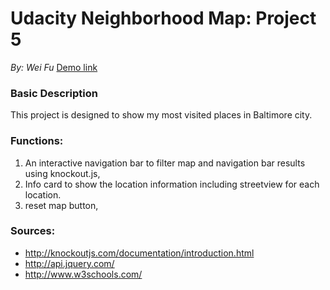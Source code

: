 # Udacity Neighborhood Map: Project 5
*By: Wei Fu* [Demo link](https://fupangpangpang.github.io/Neighborhood_Map)

  

### Basic Description
This project is designed to show my most visited places in Baltimore city.

### Functions:
1. An interactive navigation bar to filter map and navigation bar results using knockout.js, 
3. Info card to show the location information including streetview for each location. 
2. reset map button, 


### Sources:
* http://knockoutjs.com/documentation/introduction.html
* http://api.jquery.com/
* http://www.w3schools.com/
